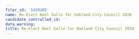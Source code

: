 ```yaml
---
filer_id: '1429205'
name: Re-Elect Noel Gallo for Oakland City Council 2020
candidate_controlled_id: ''
data_warning: 
title: Re-Elect Noel Gallo for Oakland City Council 2020
---
```

